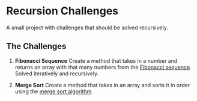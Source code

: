 # Recursion Challenges

A small project with challenges that should be solved recursively.

## The Challenges

1. **Fibonacci Sequence**
Create a method that takes in a number and returns an array with that many numbers from the [Fibonacci sequence](https://en.wikipedia.org/wiki/Fibonacci_number). Solved iteratively and recursively.

2. **Merge Sort**
Create a method that takes in an array and sorts it in order using the [merge sort algorithm](https://en.wikipedia.org/wiki/Merge_sort).